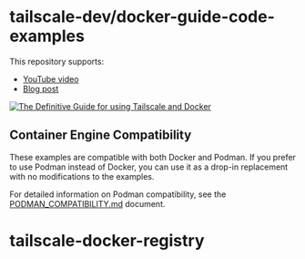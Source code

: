 # tailscale-dev/docker-guide-code-examples

This repository supports:

+ [YouTube video](https://youtu.be/tqvvZhGrciQ) 
+ [Blog post](https://tailscale.com/blog/docker-tailscale-guide)

[![The Definitive Guide for using Tailscale and Docker](https://img.youtube.com/vi/tqvvZhGrciQ/maxresdefault.jpg)](https://youtu.be/tqvvZhGrciQ)

## Container Engine Compatibility

These examples are compatible with both Docker and Podman. If you prefer to use Podman instead of Docker, you can use it as a drop-in replacement with no modifications to the examples.

For detailed information on Podman compatibility, see the [PODMAN_COMPATIBILITY.md](PODMAN_COMPATIBILITY.md) document.
# tailscale-docker-registry
